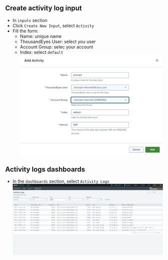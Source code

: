 ## Create activity log input

- In `inputs` section
- Click `Create New Input`, select `Activity`
- Fill the form:
    - Name: unique name
    - ThousandEyes User: select you user
    - Account Group: selec your account
    - Index: select `default`
![Activity Input](../img/thousandeyes_splunk_app/inputActivity.png)

## Activity logs dashboards

- In the `dashboards` section, select `Activity Logs` 
![dashboard_activity_logs](../img/thousandeyes_splunk_app/dashboard_activity_logs.png)
